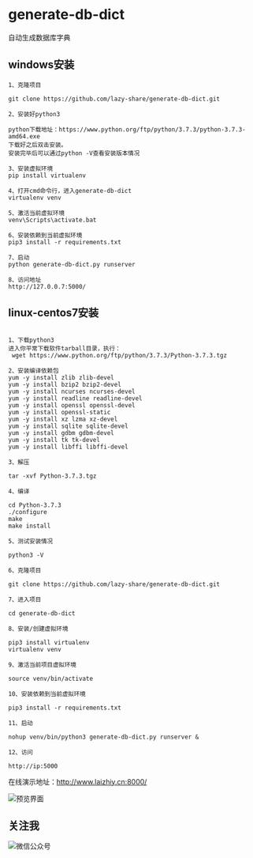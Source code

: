 # generate-db-dict
自动生成数据库字典


## windows安装

```
1、克隆项目

git clone https://github.com/lazy-share/generate-db-dict.git

2、安装好python3

python下载地址：https://www.python.org/ftp/python/3.7.3/python-3.7.3-amd64.exe
下载好之后双击安装。
安装完毕后可以通过python -V查看安装版本情况

3、安装虚拟环境
pip install virtualenv

4、打开cmd命令行，进入generate-db-dict
virtualenv venv

5、激活当前虚拟环境
venv\Scripts\activate.bat

6、安装依赖到当前虚拟环境
pip3 install -r requirements.txt

7、启动
python generate-db-dict.py runserver

8、访问地址
http://127.0.0.7:5000/

```


## linux-centos7安装

```

1、下载python3
进入你平常下载软件tarball目录，执行：
 wget https://www.python.org/ftp/python/3.7.3/Python-3.7.3.tgz

2、安装编译依赖包
yum -y install zlib zlib-devel
yum -y install bzip2 bzip2-devel
yum -y install ncurses ncurses-devel
yum -y install readline readline-devel
yum -y install openssl openssl-devel
yum -y install openssl-static
yum -y install xz lzma xz-devel
yum -y install sqlite sqlite-devel
yum -y install gdbm gdbm-devel
yum -y install tk tk-devel
yum -y install libffi libffi-devel

3、解压

tar -xvf Python-3.7.3.tgz

4、编译

cd Python-3.7.3
./configure
make
make install

5、测试安装情况

python3 -V

6、克隆项目

git clone https://github.com/lazy-share/generate-db-dict.git

7、进入项目

cd generate-db-dict

8、安装/创建虚拟环境

pip3 install virtualenv
virtualenv venv

9、激活当前项目虚拟环境

source venv/bin/activate

10、安装依赖到当前虚拟环境

pip3 install -r requirements.txt

11、启动

nohup venv/bin/python3 generate-db-dict.py runserver &

12、访问

http://ip:5000

```

在线演示地址：http://www.laizhiy.cn:8000/


![预览界面](https://github.com/lazy-share/generate-db-dict/blob/master/images/success.png)

## 关注我

![微信公众号](https://github.com/lazy-share/generate-db-dict/blob/master/images/weixin.jpg)
